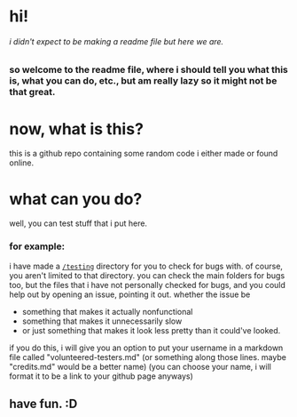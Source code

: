 # hi!
###### i didn't expect to be making a readme file but here we are.
### so welcome to the readme file, where i should tell you what this is, what you can do, etc., but am really lazy so it might not be that great.

# now, what is this?
 this is a github repo containing some random code i either made or found online.

# what can you do?
 well, you can test stuff that i put here.
### for example:
 i have made a [`/testing`](https://github.com/bornlikeariver/randomcode/tree/master/testing) directory for you to check for bugs with. of course, you aren't limited to that directory. you can check the main folders for bugs too, but the files that i have not personally checked for bugs, and you could help out by opening an issue, pointing it out. whether the issue be
 * something that makes it actually nonfunctional
 * something that makes it unnecessarily slow
 * or just something that makes it look less pretty than it could've looked.

 if you do this, i will give you an option to put your username in a markdown file called "volunteered-testers.md" (or something along those lines. maybe "credits.md" would be a better name) (you can choose your name, i will format it to be a link to your github page anyways)


## have fun. :D